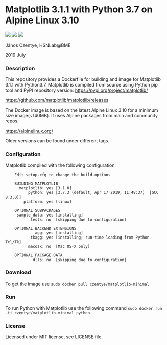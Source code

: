 # Matplotlib 3.1.1 with Python 3.7 on Alpine Linux 3.10

[![](https://img.shields.io/docker/build/czentye/matplotlib-minimal.svg?style=popout)](https://hub.docker.com/r/czentye/matplotlib-minimal)
[![](https://img.shields.io/docker/pulls/czentye/matplotlib-minimal.svg?style=popout)](https://hub.docker.com/r/czentye/matplotlib-minimal)
[![](https://img.shields.io/microbadger/image-size/czentye%2Fmatplotlib-minimal.svg?style=popout)](https://hub.docker.com/r/czentye/matplotlib-minimal)

János Czentye, HSNLab@BME

2019 July

### Description

This repository provides a Dockerfile for building and image for Matplotlib 3.1.1
with Python3.7. Matplotlib is compiled from source using Python pip tool and PyPI
repository version: https://pypi.org/project/matplotlib/

https://github.com/matplotlib/matplotlib/releases

The Docker image is based on the latest Alpine Linux 3.10 for a minimum size 
image(~140MB). It uses Alpine packages from main and community repos.

https://alpinelinux.org/

Older versions can be found under different tags.

### Configuration

Matplotlib compiled with the following configuration:

```text
    Edit setup.cfg to change the build options

    BUILDING MATPLOTLIB
      matplotlib: yes [3.1.0]
          python: yes [3.7.3 (default, Apr 17 2019, 11:48:37)  [GCC 8.3.0]]
        platform: yes [linux]

    OPTIONAL SUBPACKAGES
     sample_data: yes [installing]
           tests: no  [skipping due to configuration]

    OPTIONAL BACKEND EXTENSIONS
             agg: yes [installing]
           tkagg: yes [installing; run-time loading from Python Tcl/Tk]
          macosx: no  [Mac OS-X only]

    OPTIONAL PACKAGE DATA
            dlls: no  [skipping due to configuration]
```

### Download

To get the image use ``sudo docker pull czentye/matplotlib-minimal``

### Run

To run Python with Matplotlib use the following command ``sudo docker run -ti czentye/matplotlib-minimal python``

### License

Licensed under MIT license, see LICENSE file.


